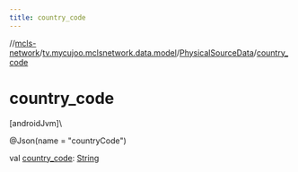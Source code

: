```yaml
---
title: country_code
---
```

//[mcls-network](../../../index.html)/[tv.mycujoo.mclsnetwork.data.model](../index.html)/[PhysicalSourceData](index.html)/[country_code](country_code.html)



# country_code



[androidJvm]\




@Json(name = &quot;countryCode&quot;)



val [country_code](country_code.html): [String](https://kotlinlang.org/api/latest/jvm/stdlib/kotlin/-string/index.html)




